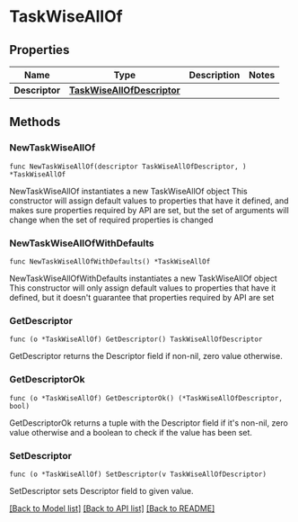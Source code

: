 # TaskWiseAllOf

## Properties

Name | Type | Description | Notes
------------ | ------------- | ------------- | -------------
**Descriptor** | [**TaskWiseAllOfDescriptor**](TaskWiseAllOfDescriptor.md) |  | 

## Methods

### NewTaskWiseAllOf

`func NewTaskWiseAllOf(descriptor TaskWiseAllOfDescriptor, ) *TaskWiseAllOf`

NewTaskWiseAllOf instantiates a new TaskWiseAllOf object
This constructor will assign default values to properties that have it defined,
and makes sure properties required by API are set, but the set of arguments
will change when the set of required properties is changed

### NewTaskWiseAllOfWithDefaults

`func NewTaskWiseAllOfWithDefaults() *TaskWiseAllOf`

NewTaskWiseAllOfWithDefaults instantiates a new TaskWiseAllOf object
This constructor will only assign default values to properties that have it defined,
but it doesn't guarantee that properties required by API are set

### GetDescriptor

`func (o *TaskWiseAllOf) GetDescriptor() TaskWiseAllOfDescriptor`

GetDescriptor returns the Descriptor field if non-nil, zero value otherwise.

### GetDescriptorOk

`func (o *TaskWiseAllOf) GetDescriptorOk() (*TaskWiseAllOfDescriptor, bool)`

GetDescriptorOk returns a tuple with the Descriptor field if it's non-nil, zero value otherwise
and a boolean to check if the value has been set.

### SetDescriptor

`func (o *TaskWiseAllOf) SetDescriptor(v TaskWiseAllOfDescriptor)`

SetDescriptor sets Descriptor field to given value.



[[Back to Model list]](../README.md#documentation-for-models) [[Back to API list]](../README.md#documentation-for-api-endpoints) [[Back to README]](../README.md)


